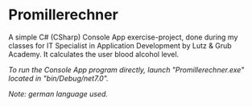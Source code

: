 # Promillerechner
A simple C# (CSharp) Console App exercise-project, done during my classes for IT Specialist in Application Development by Lutz & Grub Academy. It calculates the user blood alcohol level. 

*To run the Console App program directly, launch "Promillerechner.exe" located in "bin/Debug/net7.0".*

*Note: german language used.*
